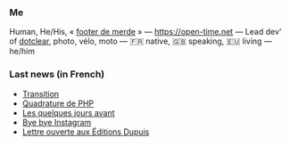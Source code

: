 ### Me

Human, He/His, « [footer de merde](https://open-time.net/post/2013/07/17/La-veritable-histoire-du-Footer-de-merde-) » — https://open-time.net — Lead dev' of [dotclear](https://git.dotclear.org/dev/dotclear), photo, vélo, moto — 🇫🇷 native, 🇬🇧 speaking, 🇪🇺 living — he/him

### Last news (in French)

<!-- BLOG-POST-LIST:START -->
- [Transition](https://open-time.net/post/2022/12/19/Transition)
- [Quadrature de PHP](https://open-time.net/post/2022/12/18/Quadrature-de-PHP)
- [Les quelques jours avant](https://open-time.net/post/2022/12/17/Les-quelques-jours-avant)
- [Bye bye Instagram](https://open-time.net/post/2022/12/16/Bye-bye-Instagram)
- [Lettre ouverte aux Éditions Dupuis](https://open-time.net/post/2022/12/15/Lettre-ouverte-aux-Editions-Dupuis)
<!-- BLOG-POST-LIST:END -->
